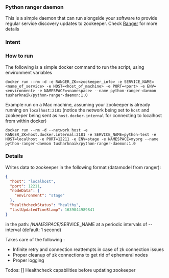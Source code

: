 ### Python ranger daemon

This is a simple daemon that can run alongside your software to provide regular service discovery updates to zookeeper.
Check [Ranger]([https://github.com/appform-io/ranger]) for more details

### Intent

### How to run
The following is a simple docker command to run the script, using environment variables
```shell
docker run --rm -d -e RANGER_ZK=<zookeeper_info> -e SERVICE_NAME=<name_of_service> -e HOST=<host_of_machine> -e PORT=<port> -e ENV=<environment> -e NAMESPACE=<namespace> --name python-ranger-daemon tusharknaik/python-ranger-daemon:1.0
```

Example run on a Mac machine, assuming your zookeeper is already running on `localhost:2181` (notice the network being set to `host` and zookeeper being sent as `host.docker.internal` for connecting to localhost from within docker)
```shell
docker run --rm -d --network host -e RANGER_ZK=host.docker.internal:2181 -e SERVICE_NAME=python-test -e HOST=localhost -e PORT=12211 -e ENV=stage -e NAMESPACE=myorg --name python-ranger-daemon tusharknaik/python-ranger-daemon:1.0
```

### Details
Writes data to zookeeper in the following format (datamodel from ranger):
```json
{
  "host": "localhost",
  "port": 12211,
  "nodeData": {
    "environment": "stage"
  },
  "healthcheckStatus": "healthy",
  "lastUpdatedTimeStamp": 1639044989841
}
```
in the path: /$NAMESPACE/$SERVICE_NAME
at a periodic intervals of --interval (default: 1 second)

Takes care of the following :
- Infinite retry and connection reattempts in case of zk connection issues
- Proper cleanup of zk connections to get rid of ephemeral nodes
- Proper logging

Todos:
[] Healthcheck capabilities before updating zookeeper
